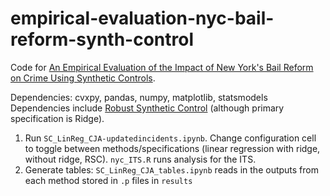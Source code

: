 # empirical-evaluation-nyc-bail-reform-synth-control

Code for [An Empirical Evaluation of the Impact of New York's Bail Reform on Crime Using Synthetic Controls](https://papers.ssrn.com/sol3/papers.cfm?abstract_id=3964067). 

Dependencies: cvxpy, pandas, numpy, matplotlib, statsmodels 
Dependencies include [Robust Synthetic Control](https://github.com/jehangiramjad/tslib) (although primary specification is Ridge). 

1. Run ```SC_LinReg_CJA-updatedincidents.ipynb```. Change configuration cell to toggle between methods/specifications (linear regression with ridge, without ridge, RSC). ```nyc_ITS.R``` runs analysis for the ITS.
2. Generate tables: ```SC_LinReg_CJA_tables.ipynb``` reads in the outputs from each method stored in ```.p``` files in ```results``` 
